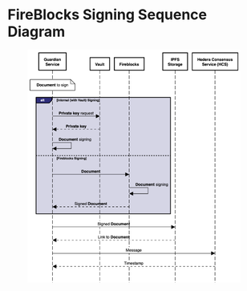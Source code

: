 # FireBlocks Signing Sequence Diagram

<figure><img src="../../.gitbook/assets/image (618).png" alt=""><figcaption></figcaption></figure>
